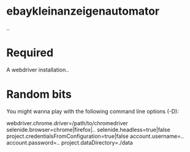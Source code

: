 # ebaykleinanzeigenautomator

..

# Required

A webdriver installation..

# Random bits

You might wanna play with the following command line options (-D):

webdriver.chrome.driver=/path/to/chromedriver
selenide.browser=chrome|firefox|..
selenide.headless=true|false
project.credentialsFromConfiguration=true|false
account.username=..
account.password=..
project.dataDirectory=./data

